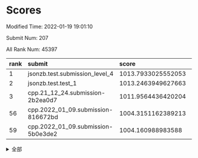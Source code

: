 # Scores

Modified Time: 2022-01-19 19:01:10

Submit Num: 207

All Rank Num: 45397

| rank |               submit               |       score        |       sigma        | pk_num |
| :--- | :--------------------------------- | :----------------- | :----------------- | :----- |
| 1    | jsonzb.test.submission_level_4     | 1013.7933025552053 | 0.7902072583217217 | 879    |
| 2    | jsonzb.test.test_1                 | 1013.2463949627663 | 0.8069771681262211 | 581    |
| 3    | cpp.21_12_24.submission-2b2ea0d7   | 1011.9564436420204 | 0.7701283928790474 | 882    |
| 56   | cpp.2022_01_09.submission-816672bd | 1004.3151162389213 | 0.7213469571341758 | 875    |
| 59   | cpp.2022_01_09.submission-5b0e3de2 | 1004.160988983588  | 0.711088191656805  | 878    |


<details>
<summary>全部</summary>

| rank |                 submit                 |       score        |       sigma        | pk_num |
| :--- | :------------------------------------- | :----------------- | :----------------- | :----- |
| 1    | jsonzb.test.submission_level_4         | 1013.7933025552053 | 0.7902072583217217 | 879    |
| 2    | jsonzb.test.test_1                     | 1013.2463949627663 | 0.8069771681262211 | 581    |
| 3    | cpp.21_12_24.submission-2b2ea0d7       | 1011.9564436420204 | 0.7701283928790474 | 882    |
| 4    | gobigger.level_3.submission_level_3_36 | 1011.8056448383924 | 0.7611482306940062 | 875    |
| 5    | gobigger.level_3.submission_level_3_8  | 1011.5303762847416 | 0.7480228296663828 | 879    |
| 6    | gobigger.level_3.submission_level_3_31 | 1011.0460868068272 | 0.7483238657046599 | 882    |
| 7    | gobigger.level_3.submission_level_3_13 | 1010.8145057558396 | 0.760663942653227  | 878    |
| 8    | gobigger.level_3.submission_level_3_33 | 1010.7724397599312 | 0.7600347099946826 | 884    |
| 9    | gobigger.level_3.submission_level_3_4  | 1010.7422606372958 | 0.7643942580166062 | 876    |
| 10   | gobigger.level_3.submission_level_3_28 | 1010.7178864785981 | 0.7481383788222851 | 879    |
| 11   | gobigger.level_3.submission_level_3_37 | 1010.6429524163019 | 0.7591401251719316 | 879    |
| 12   | gobigger.level_3.submission_level_3_43 | 1010.5874861405765 | 0.7625854880751641 | 869    |
| 13   | gobigger.level_3.submission_level_3_26 | 1010.5450223617522 | 0.7549433745792896 | 874    |
| 14   | gobigger.level_3.submission_level_3_42 | 1010.545013198335  | 0.7530353900516609 | 880    |
| 15   | gobigger.level_3.submission_level_3_32 | 1010.5395711343225 | 0.7331629124517567 | 876    |
| 16   | gobigger.level_3.submission_level_3_16 | 1010.4871011236362 | 0.7503579843440651 | 883    |
| 17   | gobigger.level_3.submission_level_3_48 | 1010.4713504478484 | 0.7656864836568266 | 882    |
| 18   | gobigger.level_3.submission_level_3_15 | 1010.2071072996124 | 0.7334387829351808 | 883    |
| 19   | gobigger.level_3.submission_level_3_12 | 1010.2069354299035 | 0.7484712617034353 | 877    |
| 20   | gobigger.level_3.submission_level_3_21 | 1010.1677391026224 | 0.7676119837862678 | 878    |
| 21   | gobigger.level_3.submission_level_3_45 | 1010.1474548018031 | 0.7292609560355447 | 879    |
| 22   | gobigger.level_3.submission_level_3_11 | 1010.0885302733473 | 0.7419844984748966 | 881    |
| 23   | gobigger.level_3.submission_level_3_44 | 1010.0260444009062 | 0.74987638058089   | 882    |
| 24   | gobigger.level_3.submission_level_3_38 | 1009.8937326758178 | 0.7405252538448079 | 877    |
| 25   | gobigger.level_3.submission_level_3_0  | 1009.7993840526212 | 0.7358029383129695 | 881    |
| 26   | gobigger.level_3.submission_level_3_10 | 1009.7802790164412 | 0.7436817653842129 | 880    |
| 27   | gobigger.level_3.submission_level_3_3  | 1009.7648839421487 | 0.7385316567352609 | 877    |
| 28   | gobigger.level_3.submission_level_3_41 | 1009.7378422223949 | 0.7290141006986017 | 877    |
| 29   | gobigger.level_3.submission_level_3_20 | 1009.7017388595515 | 0.7407519642800006 | 877    |
| 30   | gobigger.level_3.submission_level_3_2  | 1009.6900474055518 | 0.7399772691345514 | 876    |
| 31   | gobigger.level_3.submission_level_3_27 | 1009.6531731237882 | 0.7742984187279589 | 880    |
| 32   | gobigger.level_3.submission_level_3_24 | 1009.6510110053076 | 0.732643724260373  | 875    |
| 33   | gobigger.level_3.submission_level_3_18 | 1009.589598720186  | 0.7467211418894166 | 876    |
| 34   | gobigger.level_3.submission_level_3_6  | 1009.5773820198373 | 0.7631572963898713 | 874    |
| 35   | gobigger.level_3.submission_level_3_47 | 1009.5619807050775 | 0.737290252209508  | 879    |
| 36   | gobigger.level_3.submission_level_3_25 | 1009.5599653746664 | 0.7428909168217267 | 878    |
| 37   | gobigger.level_3.submission_level_3_5  | 1009.5564335741133 | 0.7333992728197202 | 879    |
| 38   | gobigger.level_3.submission_level_3_23 | 1009.5349139652767 | 0.724275937373676  | 881    |
| 39   | gobigger.level_3.submission_level_3_9  | 1009.4432451174787 | 0.7683697647435048 | 880    |
| 40   | gobigger.level_3.submission_level_3_46 | 1009.412931529743  | 0.7438432975850052 | 880    |
| 41   | gobigger.level_3.submission_level_3_19 | 1009.2573497309309 | 0.7328266664103753 | 875    |
| 42   | gobigger.level_3.submission_level_3_49 | 1009.2366191424798 | 0.7391209393185475 | 883    |
| 43   | gobigger.level_3.submission_level_3_29 | 1009.1973879024828 | 0.7493923789436477 | 882    |
| 44   | gobigger.level_3.submission_level_3_7  | 1009.0973874501299 | 0.7454824403791761 | 873    |
| 45   | gobigger.level_3.submission_level_3_1  | 1009.0221458405911 | 0.7498385145848758 | 874    |
| 46   | gobigger.level_3.submission_level_3_34 | 1008.9271811706604 | 0.7369319573858103 | 874    |
| 47   | gobigger.level_3.submission_level_3_39 | 1008.8285624968456 | 0.7435515138733703 | 879    |
| 48   | gobigger.level_3.submission_level_3_40 | 1008.8236584380896 | 0.7401640869981898 | 874    |
| 49   | gobigger.level_3.submission_level_3_35 | 1008.6459626949955 | 0.7239392828336709 | 878    |
| 50   | gobigger.level_3.submission_level_3_14 | 1008.5085594245533 | 0.7459855450444544 | 882    |
| 51   | gobigger.level_3.submission_level_3_22 | 1008.0732650112445 | 0.7434720764272561 | 882    |
| 52   | gobigger.level_3.submission_level_3_30 | 1008.0333165386581 | 0.730713392590786  | 876    |
| 53   | gobigger.level_3.submission_level_3_17 | 1007.316185584183  | 0.7327250581894523 | 879    |
| 54   | gobigger.level_1.submission_level_1_0  | 1004.7488670830215 | 0.7304977387912022 | 879    |
| 55   | gobigger.level_1.submission_level_1_42 | 1004.5191638320595 | 0.7151012101218783 | 884    |
| 56   | cpp.2022_01_09.submission-816672bd     | 1004.3151162389213 | 0.7213469571341758 | 875    |
| 57   | gobigger.level_1.submission_level_1_22 | 1004.2764442341438 | 0.7177440544993139 | 880    |
| 58   | gobigger.level_1.submission_level_1_33 | 1004.1722430786759 | 0.723736233510054  | 880    |
| 59   | cpp.2022_01_09.submission-5b0e3de2     | 1004.160988983588  | 0.711088191656805  | 878    |
| 60   | gobigger.level_1.submission_level_1_17 | 1003.9145814060486 | 0.717936495240635  | 882    |
| 61   | gobigger.level_1.submission_level_1_23 | 1003.7590493215613 | 0.7248143327726282 | 883    |
| 62   | gobigger.level_1.submission_level_1_27 | 1003.704975505119  | 0.7274210335558295 | 879    |
| 63   | gobigger.level_1.submission_level_1_24 | 1003.6747361048465 | 0.7219139157124339 | 872    |
| 64   | gobigger.level_1.submission_level_1_18 | 1003.6566561331485 | 0.7262838921361865 | 877    |
| 65   | gobigger.level_1.submission_level_1_37 | 1003.648441469556  | 0.7301534650408219 | 869    |
| 66   | gobigger.level_1.submission_level_1_39 | 1003.6229152528616 | 0.7185373658558295 | 884    |
| 67   | gobigger.level_1.submission_level_1_6  | 1003.6090287320071 | 0.7209209122559489 | 884    |
| 68   | gobigger.level_1.submission_level_1_31 | 1003.6029341972841 | 0.7131495135462469 | 881    |
| 69   | gobigger.level_1.submission_level_1_38 | 1003.538336322002  | 0.7296836158719318 | 875    |
| 70   | gobigger.level_1.submission_level_1_2  | 1003.5154688619062 | 0.7237377480583407 | 880    |
| 71   | gobigger.level_1.submission_level_1_34 | 1003.4261778196741 | 0.7159982828861388 | 879    |
| 72   | gobigger.level_1.submission_level_1_30 | 1003.3726737584856 | 0.7064515805911353 | 882    |
| 73   | gobigger.level_1.submission_level_1_14 | 1003.3610186538491 | 0.7024429908849877 | 876    |
| 74   | gobigger.level_1.submission_level_1_10 | 1003.3576699082795 | 0.7171962641924792 | 877    |
| 75   | gobigger.level_1.submission_level_1_28 | 1003.2824715121004 | 0.7138448247869755 | 879    |
| 76   | gobigger.level_1.submission_level_1_19 | 1003.2670078499352 | 0.7131998234661884 | 881    |
| 77   | gobigger.level_1.submission_level_1_49 | 1003.2402082411422 | 0.7194251599098422 | 883    |
| 78   | gobigger.level_1.submission_level_1_45 | 1003.2028448440462 | 0.7245979383746741 | 879    |
| 79   | gobigger.level_1.submission_level_1_16 | 1003.0383970661891 | 0.721585186617441  | 876    |
| 80   | gobigger.level_1.submission_level_1_40 | 1002.9777293282015 | 0.7079431667691896 | 873    |
| 81   | gobigger.level_1.submission_level_1_1  | 1002.9737455936043 | 0.7089578935343619 | 878    |
| 82   | gobigger.level_1.submission_level_1_35 | 1002.9650199323133 | 0.7161415617217739 | 886    |
| 83   | gobigger.level_1.submission_level_1_12 | 1002.9566802093785 | 0.717053985494507  | 879    |
| 84   | gobigger.level_1.submission_level_1_9  | 1002.9129344960932 | 0.7306790418677716 | 875    |
| 85   | gobigger.level_1.submission_level_1_13 | 1002.9121767676935 | 0.7215417629043471 | 876    |
| 86   | gobigger.level_1.submission_level_1_36 | 1002.8942646961775 | 0.7107521999765077 | 879    |
| 87   | gobigger.level_1.submission_level_1_32 | 1002.8336708037133 | 0.7044864899424733 | 874    |
| 88   | gobigger.level_1.submission_level_1_29 | 1002.7776052059874 | 0.7160363301071637 | 876    |
| 89   | gobigger.level_1.submission_level_1_5  | 1002.7774622958126 | 0.7140941588666706 | 880    |
| 90   | gobigger.level_1.submission_level_1_26 | 1002.7742624758395 | 0.7154118816108911 | 874    |
| 91   | gobigger.level_1.submission_level_1_8  | 1002.6683802324637 | 0.7296099139043509 | 877    |
| 92   | gobigger.level_1.submission_level_1_41 | 1002.6471862604271 | 0.7070964204697353 | 877    |
| 93   | gobigger.level_1.submission_level_1_25 | 1002.575369362169  | 0.7074203650653533 | 878    |
| 94   | gobigger.level_1.submission_level_1_11 | 1002.5600005033183 | 0.7162623005633127 | 877    |
| 95   | gobigger.level_1.submission_level_1_20 | 1002.5428341950624 | 0.7210011503844299 | 886    |
| 96   | gobigger.level_1.submission_level_1_47 | 1002.4283955493746 | 0.7171521074100613 | 879    |
| 97   | gobigger.level_1.submission_level_1_15 | 1002.401258099023  | 0.7201858216270017 | 880    |
| 98   | gobigger.level_1.submission_level_1_44 | 1002.3573238458436 | 0.723759300915068  | 882    |
| 99   | gobigger.level_1.submission_level_1_7  | 1002.2947986822622 | 0.7101615770452024 | 883    |
| 100  | gobigger.level_1.submission_level_1_48 | 1002.2945154339503 | 0.711535842610517  | 882    |
| 101  | gobigger.level_1.submission_level_1_43 | 1002.1647944017849 | 0.7087390938889397 | 876    |
| 102  | gobigger.level_1.submission_level_1_3  | 1002.0121617094303 | 0.7205779766917877 | 878    |
| 103  | gobigger.level_1.submission_level_1_4  | 1001.8511489439356 | 0.7059629332707158 | 877    |
| 104  | gobigger.level_1.submission_level_1_21 | 1001.504583869634  | 0.7043760695332595 | 878    |
| 105  | gobigger.level_1.submission_level_1_46 | 1001.3308127840272 | 0.7156770268082361 | 879    |
| 106  | gobigger.random.submission_random_40   | 997.4032549112738  | 0.7149993270339332 | 877    |
| 107  | gobigger.random.submission_random_6    | 997.0872479345755  | 0.7096328851629008 | 878    |
| 108  | gobigger.random.submission_random_46   | 996.9606257516743  | 0.7253470175356029 | 878    |
| 109  | gobigger.random.submission_random_3    | 996.7171642777198  | 0.726839093596546  | 879    |
| 110  | gobigger.random.submission_random_25   | 996.6775365202     | 0.7222510594007041 | 881    |
| 111  | gobigger.random.submission_random_34   | 996.6561582238486  | 0.7208057161743862 | 876    |
| 112  | gobigger.random.submission_random_41   | 996.5709451289481  | 0.7157891143269249 | 879    |
| 113  | gobigger.random.submission_random_1    | 996.5671480345036  | 0.7200551526374406 | 882    |
| 114  | gobigger.random.submission_random_4    | 996.5477959322378  | 0.72153877400753   | 880    |
| 115  | gobigger.random.submission_random_28   | 996.506488326012   | 0.697701773623604  | 874    |
| 116  | gobigger.random.submission_random_23   | 996.4818926008784  | 0.7242596338078967 | 878    |
| 117  | gobigger.random.submission_random_45   | 996.4134752382133  | 0.736181370563882  | 879    |
| 118  | gobigger.random.submission_random_7    | 996.3930016537115  | 0.7141511965468822 | 882    |
| 119  | gobigger.random.submission_random_35   | 996.2891802002309  | 0.7366455149433081 | 877    |
| 120  | gobigger.random.submission_random_37   | 996.1925066708167  | 0.7060330767178413 | 881    |
| 121  | gobigger.random.submission_random_38   | 996.1703224771899  | 0.730901846731487  | 882    |
| 122  | gobigger.random.submission_random_29   | 996.145240903231   | 0.7253909835236908 | 874    |
| 123  | gobigger.random.submission_random_18   | 996.1134923164167  | 0.7220536307938487 | 878    |
| 124  | gobigger.random.submission_random_47   | 996.0845256128927  | 0.7135336946742089 | 883    |
| 125  | gobigger.random.submission_random_33   | 996.0680890705007  | 0.7375140416585225 | 883    |
| 126  | gobigger.random.submission_random_39   | 996.060769337598   | 0.7233414093920328 | 878    |
| 127  | gobigger.random.submission_random_36   | 996.0589573084011  | 0.7212201547049769 | 876    |
| 128  | gobigger.random.submission_random_13   | 996.0353005208021  | 0.736559886612383  | 886    |
| 129  | gobigger.random.submission_random_42   | 995.9057030193796  | 0.7338702663688075 | 877    |
| 130  | gobigger.random.submission_random_16   | 995.8962045216915  | 0.7270628807958843 | 879    |
| 131  | gobigger.random.submission_random_22   | 995.895721331747   | 0.721700936543174  | 882    |
| 132  | gobigger.random.submission_random_10   | 995.8820678489093  | 0.7383473460190911 | 882    |
| 133  | gobigger.random.submission_random_15   | 995.770781976565   | 0.7271775428949285 | 875    |
| 134  | gobigger.random.submission_random_9    | 995.7440806981041  | 0.7229031030627587 | 872    |
| 135  | gobigger.random.submission_random_43   | 995.7192545487186  | 0.7295906967738828 | 878    |
| 136  | gobigger.random.submission_random_21   | 995.7164043525542  | 0.7156880470703185 | 878    |
| 137  | gobigger.random.submission_random_5    | 995.70498909973    | 0.7177894991433746 | 878    |
| 138  | gobigger.random.submission_random_2    | 995.7013199829726  | 0.7076286693732352 | 878    |
| 139  | gobigger.random.submission_random_19   | 995.6621480085905  | 0.7087940353792272 | 883    |
| 140  | gobigger.random.submission_random_32   | 995.6391137225572  | 0.6949867876110009 | 878    |
| 141  | gobigger.random.submission_random_20   | 995.6159450038376  | 0.7230808380889443 | 873    |
| 142  | gobigger.random.submission_random_30   | 995.608914217376   | 0.710906263910603  | 878    |
| 143  | gobigger.random.submission_random_11   | 995.5158799205051  | 0.7248135777400866 | 882    |
| 144  | gobigger.random.submission_random_44   | 995.4601003493971  | 0.7218917685660989 | 878    |
| 145  | gobigger.random.submission_random_0    | 995.4337230874279  | 0.7351851734853779 | 879    |
| 146  | gobigger.random.submission_random_17   | 995.3205335654792  | 0.7062561663663811 | 881    |
| 147  | gobigger.random.submission_random_14   | 995.2088816642256  | 0.7158435035578002 | 880    |
| 148  | gobigger.random.submission_random_48   | 995.207726444266   | 0.7120627850370856 | 880    |
| 149  | gobigger.random.submission_random_27   | 995.1824085502208  | 0.7204660282574065 | 886    |
| 150  | gobigger.random.submission_random_8    | 995.1214821421253  | 0.7148916954966746 | 874    |
| 151  | gobigger.random.submission_random_12   | 995.1098438939147  | 0.7175089938152656 | 881    |
| 152  | gobigger.random.submission_random_26   | 995.0497058868372  | 0.7223302520402354 | 876    |
| 153  | gobigger.random.submission_random_24   | 995.0157348779682  | 0.7224697186097195 | 877    |
| 154  | gobigger.level_2.submission_level_2_3  | 994.9892164325521  | 0.7382830771816569 | 876    |
| 155  | gobigger.random.submission_random_31   | 994.8463984823018  | 0.7194831875008807 | 878    |
| 156  | gobigger.random.submission_random_49   | 994.7797267010106  | 0.7231767070621444 | 879    |
| 157  | gobigger.level_2.submission_level_2_24 | 994.1065094937869  | 0.7351679170159693 | 881    |
| 158  | gobigger.level_2.submission_level_2_22 | 993.9057557483519  | 0.7370044418931527 | 880    |
| 159  | gobigger.level_2.submission_level_2_33 | 993.8224636050913  | 0.7492199016388388 | 878    |
| 160  | gobigger.level_2.submission_level_2_35 | 993.7454834109828  | 0.7378410509676935 | 878    |
| 161  | gobigger.level_2.submission_level_2_32 | 993.6899220959459  | 0.7317875063530489 | 881    |
| 162  | gobigger.level_2.submission_level_2_45 | 993.3816272328692  | 0.7349813771602318 | 874    |
| 163  | gobigger.level_2.submission_level_2_5  | 993.2044576893088  | 0.7388328822924763 | 886    |
| 164  | gobigger.level_2.submission_level_2_14 | 993.1956536429199  | 0.7385034351079889 | 878    |
| 165  | gobigger.level_2.submission_level_2_1  | 993.1129661728471  | 0.7447593502984025 | 878    |
| 166  | gobigger.level_2.submission_level_2_25 | 993.031150399952   | 0.7511189927332139 | 880    |
| 167  | gobigger.level_2.submission_level_2_2  | 992.9943771231092  | 0.7406972748064699 | 882    |
| 168  | gobigger.level_2.submission_level_2_31 | 992.8900581350235  | 0.7433548209874992 | 882    |
| 169  | gobigger.level_2.submission_level_2_37 | 992.8385354074064  | 0.7594714369617473 | 881    |
| 170  | gobigger.level_2.submission_level_2_43 | 992.778525079454   | 0.7383379189968684 | 882    |
| 171  | gobigger.level_2.submission_level_2_41 | 992.7378816656627  | 0.7292042657201819 | 880    |
| 172  | gobigger.level_2.submission_level_2_18 | 992.7310674393391  | 0.7632674985848279 | 881    |
| 173  | gobigger.level_2.submission_level_2_20 | 992.6670227121142  | 0.755087982238341  | 877    |
| 174  | gobigger.level_2.submission_level_2_8  | 992.6656771947985  | 0.7504329608472163 | 878    |
| 175  | gobigger.level_2.submission_level_2_28 | 992.5882456409505  | 0.7291627363093486 | 881    |
| 176  | gobigger.level_2.submission_level_2_26 | 992.5737512505485  | 0.7616660520580691 | 872    |
| 177  | gobigger.level_2.submission_level_2_4  | 992.5655235258508  | 0.7353571379575955 | 879    |
| 178  | gobigger.level_2.submission_level_2_21 | 992.5400820195805  | 0.7404992606051127 | 884    |
| 179  | gobigger.level_2.submission_level_2_23 | 992.5344509790083  | 0.7476959772784498 | 875    |
| 180  | gobigger.level_2.submission_level_2_13 | 992.5187565063028  | 0.7680109526558084 | 880    |
| 181  | gobigger.level_2.submission_level_2_44 | 992.5183609350839  | 0.7522640586740335 | 881    |
| 182  | gobigger.level_2.submission_level_2_0  | 992.4982532169062  | 0.7410152041967493 | 878    |
| 183  | gobigger.level_2.submission_level_2_11 | 992.3910372294831  | 0.762430762759211  | 880    |
| 184  | gobigger.level_2.submission_level_2_9  | 992.3828830992826  | 0.7621305822817647 | 879    |
| 185  | gobigger.level_2.submission_level_2_17 | 992.3426434144116  | 0.7493693290628903 | 884    |
| 186  | gobigger.level_2.submission_level_2_47 | 992.313962017014   | 0.7367095298587127 | 876    |
| 187  | gobigger.level_2.submission_level_2_42 | 992.2211435881273  | 0.7622790121448153 | 881    |
| 188  | gobigger.level_2.submission_level_2_46 | 992.2195307905691  | 0.7551790562823133 | 880    |
| 189  | gobigger.level_2.submission_level_2_7  | 992.0363941391596  | 0.7732908897653445 | 874    |
| 190  | gobigger.level_2.submission_level_2_40 | 991.8628861278293  | 0.751385367122587  | 878    |
| 191  | gobigger.level_2.submission_level_2_34 | 991.8091011079191  | 0.7524519650291216 | 876    |
| 192  | gobigger.level_2.submission_level_2_12 | 991.725410135895   | 0.7612943341816963 | 877    |
| 193  | gobigger.level_2.submission_level_2_15 | 991.718160110713   | 0.7538175567635548 | 878    |
| 194  | gobigger.level_2.submission_level_2_48 | 991.6103006463293  | 0.7684977029447295 | 878    |
| 195  | gobigger.level_2.submission_level_2_30 | 991.3878726368317  | 0.7583483711693815 | 872    |
| 196  | gobigger.level_2.submission_level_2_27 | 991.3405721021215  | 0.7716299370158435 | 881    |
| 197  | gobigger.level_2.submission_level_2_38 | 991.0057886372865  | 0.79144824234119   | 873    |
| 198  | gobigger.level_2.submission_level_2_29 | 990.9773512459994  | 0.752428337022925  | 884    |
| 199  | gobigger.level_2.submission_level_2_10 | 990.9277848793197  | 0.7433214164180423 | 877    |
| 200  | gobigger.level_2.submission_level_2_6  | 990.9108881525941  | 0.7697786529301185 | 879    |
| 201  | gobigger.level_2.submission_level_2_49 | 990.8615992819981  | 0.765743026209607  | 875    |
| 202  | gobigger.level_2.submission_level_2_16 | 990.7906408020191  | 0.7700927292361707 | 883    |
| 203  | gobigger.level_2.submission_level_2_36 | 990.7510464956229  | 0.7667258220246624 | 882    |
| 204  | gobigger.level_2.submission_level_2_39 | 990.0092286309201  | 0.7724328796577501 | 884    |
| 205  | gobigger.level_2.submission_level_2_19 | 988.7553885710348  | 0.8210550233876012 | 873    |
| 206  | gobigger.none.submission_none_0        | 976.0452679313457  | 1.4773202092878415 | 876    |
| 207  | gobigger.none.submission_none_1        | 975.414583709331   | 1.4319548760741019 | 876    |

</details>